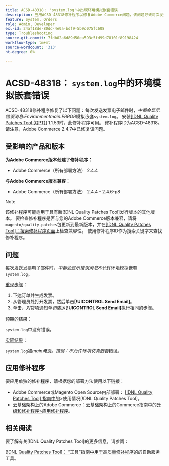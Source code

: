 ```yaml
---
title: ACSD-48318： 'system.log'中出现环境模拟嵌套错误
description: 应用ACSD-48318修补程序以修复Adobe Commerce问题，该问题导致每次发送发票电子邮件时都在“system.log”中显示错误消息*main.ERROR：不允许进行环境仿真嵌套*。
feature: System, Orders
role: Admin, Developer
exl-id: 24af18de-80dd-4e0a-bdf9-5b9c075fc608
type: Troubleshooting
source-git-commit: 7fdb02a6d89d50ea593c5fd99d78101f89198424
workflow-type: tm+mt
source-wordcount: '313'
ht-degree: 0%

---
```


# ACSD-48318： `system.log`中的环境模拟嵌套错误

ACSD-48318修补程序修复了以下问题：每次发送发票电子邮件时，*中都会显示错误消息:Environmentmain.ERROR*&#x200B;模拟嵌套`system.log`。 安装[[!DNL Quality Patches Tool (QPT)]](/help/tools/quality-patches-tool/quality-patches-tool-to-self-serve-quality-patches.md) 1.1.53时，此修补程序可用。 修补程序ID为ACSD-48318。 请注意，Adobe Commerce 2.4.7中已修复该问题。

## 受影响的产品和版本

**为Adobe Commerce版本创建了修补程序：**

* Adobe Commerce（所有部署方法） 2.4.4

**与Adobe Commerce版本兼容：**

* Adobe Commerce（所有部署方法） 2.4.4 - 2.4.6-p8

>[!NOTE]
>
>该修补程序可能适用于具有新[!DNL Quality Patches Tool]发行版本的其他版本。 要检查修补程序是否与您的Adobe Commerce版本兼容，请将`magento/quality-patches`包更新到最新版本，并在[[!DNL Quality Patches Tool]：搜索修补程序页面](https://experienceleague.adobe.com/tools/commerce-quality-patches/index.html?lang=zh-Hans)上检查兼容性。 使用修补程序ID作为搜索关键字来查找修补程序。

## 问题

每次发送发票电子邮件时，*中都会显示错误消息*&#x200B;不允许环境模拟嵌套`system.log`。

<u>重现步骤</u>：

1. 下达订单并生成发票。
1. 从管理员处打开发票，然后单击&#x200B;**[!UICONTROL Send Email]**。
1. 单击&#x200B;*，对*&#x200B;贷项通知单&#x200B;*和*&#x200B;装运&#x200B;**[!UICONTROL Send Email]**&#x200B;执行相同的步骤。

<u>预期的结果</u>：

`system.log`中没有错误。

<u>实际结果</u>：

`system.log`被&#x200B;*main淹没。错误：不允许环境仿真嵌套*&#x200B;错误。

## 应用修补程序

要应用单独的修补程序，请根据您的部署方法使用以下链接：

* Adobe Commerce或Magento Open Source内部部署： [[!DNL Quality Patches Tool] 指南中的](/help/tools/quality-patches-tool/usage.md)>使用情况[!DNL Quality Patches Tool]。
* 云基础架构上的Adobe Commerce：云基础架构上的Commerce指南中的[升级和修补程序>应用修补程序](https://experienceleague.adobe.com/docs/commerce-cloud-service/user-guide/develop/upgrade/apply-patches.html?lang=zh-Hans)。

## 相关阅读

要了解有关[!DNL Quality Patches Tool]的更多信息，请参阅：

[[!DNL Quality Patches Tool]： “工具”指南中用于高质量修补程序的](/help/tools/quality-patches-tool/quality-patches-tool-to-self-serve-quality-patches.md)的自助服务工具。
